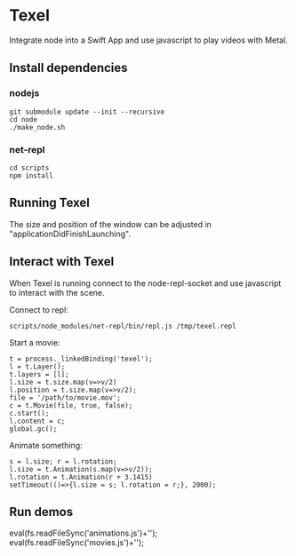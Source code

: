 # Texel

Integrate node into a Swift App and use javascript to play videos with Metal.

## Install dependencies

### nodejs

    git submodule update --init --recursive
    cd node
    ./make_node.sh

### net-repl

    cd scripts
    npm install

## Running Texel

The size and position of the window can be adjusted in "applicationDidFinishLaunching".

## Interact with Texel

When Texel is running connect to the node-repl-socket and use javascript to
interact with the scene.

Connect to repl:

    scripts/node_modules/net-repl/bin/repl.js /tmp/texel.repl

Start a movie:

    t = process._linkedBinding('texel');
    l = t.Layer();
    t.layers = [l];
    l.size = t.size.map(v=>v/2)
    l.position = t.size.map(v=>v/2);
    file = '/path/to/movie.mov';
    c = t.Movie(file, true, false);
    c.start();
    l.content = c;
    global.gc();

Animate something:

    s = l.size; r = l.rotation;
    l.size = t.Animation(s.map(v=>v/2));
    l.rotation = t.Animation(r + 3.1415)
    setTimeout(()=>{l.size = s; l.rotation = r;}, 2000);

## Run demos

eval(fs.readFileSync('animations.js')+'');
eval(fs.readFileSync('movies.js')+'');

